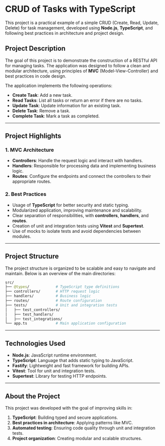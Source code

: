 # **CRUD of Tasks with TypeScript**

This project is a practical example of a simple CRUD (Create, Read, Update, Delete) for task management, developed using **Node.js**, **TypeScript**, and following best practices in architecture and project design.

## **Project Description**

The goal of this project is to demonstrate the construction of a RESTful API for managing tasks. The application was designed to follow a clean and modular architecture, using principles of **MVC** (Model-View-Controller) and best practices in code design.

The application implements the following operations:
- **Create Task**: Add a new task.
- **Read Tasks**: List all tasks or return an error if there are no tasks.
- **Update Task**: Update information for an existing task.
- **Delete Task**: Remove a task.
- **Complete Task**: Mark a task as completed.

---

## **Project Highlights**

### **1. MVC Architecture**
- **Controllers**: Handle the request logic and interact with handlers.
- **Handlers**: Responsible for processing data and implementing business logic.
- **Routes**: Configure the endpoints and connect the controllers to their appropriate routes.

### **2. Best Practices**
- Usage of **TypeScript** for better security and static typing.
- Modularized application, improving maintenance and scalability.
- Clear separation of responsibilities, with **controllers**, **handlers**, and **routes**.
- Creation of unit and integration tests using **Vitest** and **Supertest**.
- Use of mocks to isolate tests and avoid dependencies between modules.

---

## **Project Structure**

The project structure is organized to be scalable and easy to navigate and maintain. Below is an overview of the main directories:
```graphql
src/
├── @types/            # TypeScript type definitions
├── controllers/       # HTTP request logic
├── handlers/          # Business logic
├── routes/            # Route configuration
├── tests/             # Unit and integration tests
│   ├── test_controllers/
│   ├── test_handlers/
│   ├── test_integrations/
└── app.ts             # Main application configuration
```
---

## **Technologies Used**

- **Node.js**: JavaScript runtime environment.
- **TypeScript**: Language that adds static typing to JavaScript.
- **Fastify**: Lightweight and fast framework for building APIs.
- **Vitest**: Tool for unit and integration tests.
- **Supertest**: Library for testing HTTP endpoints.

---

## **About the Project**

This project was developed with the goal of improving skills in:

1. **TypeScript**: Building typed and secure applications.
2. **Best practices in architecture**: Applying patterns like MVC.
3. **Automated testing**: Ensuring code quality through unit and integration tests.
4. **Project organization**: Creating modular and scalable structures.
